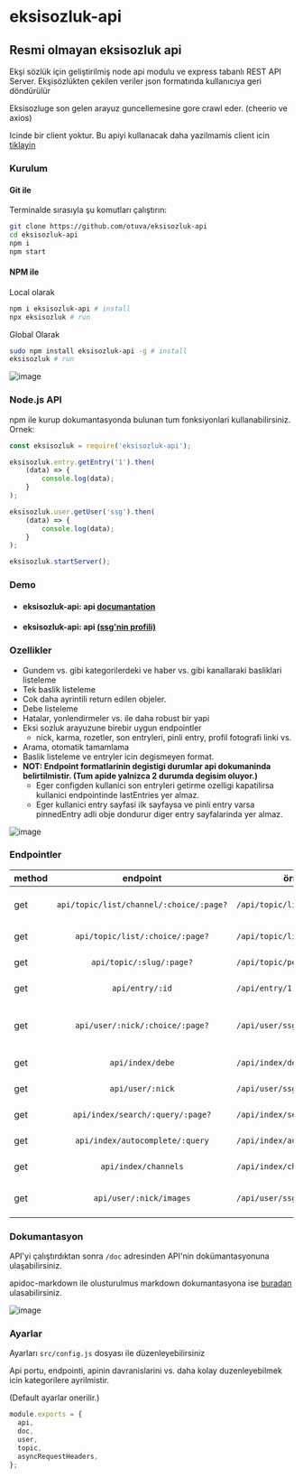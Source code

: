 # eksisozluk-api

## Resmi olmayan eksisozluk api

Ekşi sözlük için geliştirilmiş node api modulu ve express tabanlı REST API Server.
Ekşisözlükten çekilen veriler json formatında kullanıcıya geri döndürülür

Eksisozluge son gelen arayuz guncellemesine gore crawl eder. (cheerio ve axios)

Icinde bir client yoktur.
Bu apiyi kullanacak daha yazilmamis client icin [tiklayin](https://github.com/otuva/EksiArchive)

### Kurulum

#### Git ile
Terminalde sırasıyla şu komutları çalıştırın:

```bash
git clone https://github.com/otuva/eksisozluk-api
cd eksisozluk-api
npm i
npm start
```

#### NPM ile

Local olarak
```bash
npm i eksisozluk-api # install
npx eksisozluk # run
```
Global Olarak
```bash
sudo npm install eksisozluk-api -g # install
eksisozluk # run
```

![image](https://user-images.githubusercontent.com/67955086/180391177-2bb8d374-a745-4b5f-b4c7-b272a8d5f8e7.png)

### Node.js API 

npm ile kurup dokumantasyonda bulunan tum fonksiyonlari kullanabilirsiniz.
Ornek:
```js
const eksisozluk = require('eksisozluk-api');

eksisozluk.entry.getEntry('1').then(
    (data) => {
        console.log(data);
    }
);

eksisozluk.user.getUser('ssg').then(
    (data) => {
        console.log(data);
    }
);

eksisozluk.startServer();
```

### Demo

- #### eksisozluk-api: api [documantation](https://otuva-eksiapi.herokuapp.com/doc/)
- #### eksisozluk-api: api [(ssg'nin profili)](https://otuva-eksiapi.herokuapp.com/api/biri/ssg)

### Ozellikler

- Gundem vs. gibi kategorilerdeki ve haber vs. gibi kanallaraki basliklari listeleme
- Tek baslik listeleme
- Cok daha ayrintili return edilen objeler.
- Debe listeleme
- Hatalar, yonlendirmeler vs. ile daha robust bir yapi
- Eksi sozluk arayuzune birebir uygun endpointler
  - nick, karma, rozetler, son entryleri, pinli entry, profil fotografi linki vs.
- Arama, otomatik tamamlama
- Baslik listeleme ve entryler icin degismeyen format.
- **NOT: Endpoint formatlarinin degistigi durumlar api dokumaninda belirtilmistir. (Tum apide yalnizca 2 durumda degisim oluyor.)**
  - Eger configden kullanici son entryleri getirme ozelligi kapatilirsa kullanici endpointinde lastEntries yer almaz.
  - Eger kullanici entry sayfasi ilk sayfaysa ve pinli entry varsa pinnedEntry adli obje dondurur diger entry sayfalarinda yer almaz.

![image](https://user-images.githubusercontent.com/67955086/180391347-bfe07603-7248-4781-b8fa-daef187eead7.png)

### Endpointler

| method |                endpoint                 | örnek url                       | sayfali örnek url                    | açıklama                              |
| ------ | :-------------------------------------: | ------------------------------- | ------------------------------------ | ------------------------------------- |
| get    | `api/topic/list/channel/:choice/:page?` | `/api/topic/list/channel/haber` | `/api/topic/list/channel/müzik/2`    | kanal başlıklarını getirir            |
| get    |     `api/topic/list/:choice/:page?`     | `/api/topic/list/gundem`        | `/api/topic/list/basiboslar/3`       | başlıkları getirir                    |
| get    |        `api/topic/:slug/:page?`         | `/api/topic/pena`               | `/api/topic/gap year/2`              | bir başlığı getirir                   |
| get    |             `api/entry/:id`             | `/api/entry/1`                  | &nbsp;                               | bir entry'i getirir                   |
| get    |     `api/user/:nick/:choice/:page?`     | `/api/user/ssg/entries`         | `/api/user/ssg/most-liked/2`         | bir suserin entry sayfalarini getirir |
| get    |            `api/index/debe`             | `/api/index/debe`               | &nbsp;                               | debe'yi getirir                       |
| get    |            `api/user/:nick`             | `/api/user/ssg`                 | &nbsp;                               | bir suser'ı getirir                   |
| get    |    `api/index/search/:query/:page?`     | `/api/index/search/pena`        | `/api/index/search/boston celtics/4` | arama sonucu                          |
| get    |     `api/index/autocomplete/:query`     | `/api/index/autocomplete/pena`  | &nbsp;                               | otomatik tamamlama                    |
| get    |          `api/index/channels`           | `/api/index/channels`           | &nbsp;                               | kanal kategorileri                    |
| get    |         `api/user/:nick/images`         | `/api/user/ssg/images`          | &nbsp;                               | bir suserin gorsellerini getirir      |

### Dokumantasyon

API'yi çalıştırdıktan sonra `/doc` adresinden API'nin dokümantasyonuna ulaşabilirsiniz.

apidoc-markdown ile olusturulmus markdown dokumantasyona ise [buradan](doc/README.md) ulasabilirsiniz.

![image](https://user-images.githubusercontent.com/67955086/180391758-123141c1-e197-49d3-9130-55499e9710a3.png)

### Ayarlar

Ayarları `src/config.js` dosyası ile düzenleyebilirsiniz

Api portu, endpointi, apinin davranislarini vs. daha kolay duzenleyebilmek icin kategorilere ayrilmistir.

(Default ayarlar onerilir.)

```js
module.exports = {
  api,
  doc,
  user,
  topic,
  asyncRequestHeaders,
};
```
